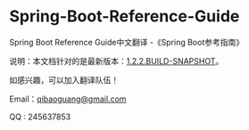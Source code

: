 # Spring-Boot-Reference-Guide
Spring Boot Reference Guide中文翻译 -《Spring Boot参考指南》

说明：本文档针对的是最新版本：[1.2.2.BUILD-SNAPSHOT](http://docs.spring.io/spring-boot/docs/current-SNAPSHOT/reference/htmlsingle/#getting-started-installing-spring-boot)。


如感兴趣，可以加入翻译队伍！

Email：qibaoguang@gmail.com

QQ : 245637853



